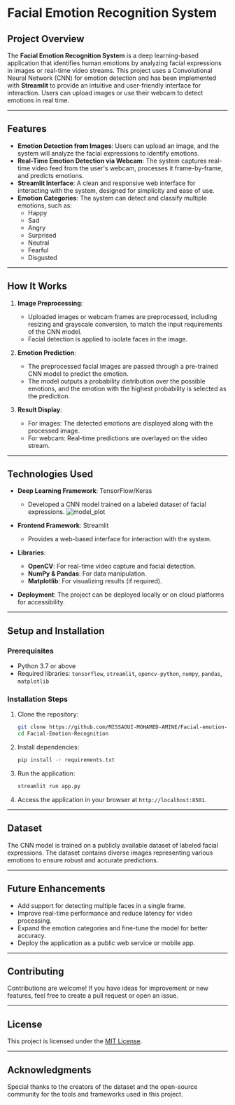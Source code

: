 # Facial Emotion Recognition System

## Project Overview

The **Facial Emotion Recognition System** is a deep learning-based application that identifies human emotions by analyzing facial expressions in images or real-time video streams. This project uses a Convolutional Neural Network (CNN) for emotion detection and has been implemented with **Streamlit** to provide an intuitive and user-friendly interface for interaction. Users can upload images or use their webcam to detect emotions in real time.

---

## Features

- **Emotion Detection from Images**: Users can upload an image, and the system will analyze the facial expressions to identify emotions.
- **Real-Time Emotion Detection via Webcam**: The system captures real-time video feed from the user's webcam, processes it frame-by-frame, and predicts emotions.
- **Streamlit Interface**: A clean and responsive web interface for interacting with the system, designed for simplicity and ease of use.
- **Emotion Categories**: The system can detect and classify multiple emotions, such as:
  - Happy
  - Sad
  - Angry
  - Surprised
  - Neutral
  - Fearful
  - Disgusted

---

## How It Works

1. **Image Preprocessing**: 
   - Uploaded images or webcam frames are preprocessed, including resizing and grayscale conversion, to match the input requirements of the CNN model.
   - Facial detection is applied to isolate faces in the image.

2. **Emotion Prediction**:
   - The preprocessed facial images are passed through a pre-trained CNN model to predict the emotion.
   - The model outputs a probability distribution over the possible emotions, and the emotion with the highest probability is selected as the prediction.

3. **Result Display**:
   - For images: The detected emotions are displayed along with the processed image.
   - For webcam: Real-time predictions are overlayed on the video stream.

---

## Technologies Used

- **Deep Learning Framework**: TensorFlow/Keras
  - Developed a CNN model trained on a labeled dataset of facial expressions.
    ![model_plot](https://github.com/user-attachments/assets/33eb4dd3-0349-4072-bef2-838cb490ff90)

- **Frontend Framework**: Streamlit
  - Provides a web-based interface for interaction with the system.
- **Libraries**:
  - **OpenCV**: For real-time video capture and facial detection.
  - **NumPy & Pandas**: For data manipulation.
  - **Matplotlib**: For visualizing results (if required).
- **Deployment**: The project can be deployed locally or on cloud platforms for accessibility.

---

## Setup and Installation

### Prerequisites
- Python 3.7 or above
- Required libraries: `tensorflow`, `streamlit`, `opencv-python`, `numpy`, `pandas`, `matplotlib`

### Installation Steps
1. Clone the repository:
   ```bash
   git clone https://github.com/MISSAOUI-MOHAMED-AMINE/Facial-emotion-Recognition.git
   cd Facial-Emotion-Recognition
   ```
2. Install dependencies:
   ```bash
   pip install -r requirements.txt
   ```
3. Run the application:
   ```bash
   streamlit run app.py
   ```

4. Access the application in your browser at `http://localhost:8501`.

---

## Dataset

The CNN model is trained on a publicly available dataset of labeled facial expressions. The dataset contains diverse images representing various emotions to ensure robust and accurate predictions.


---

## Future Enhancements

- Add support for detecting multiple faces in a single frame.
- Improve real-time performance and reduce latency for video processing.
- Expand the emotion categories and fine-tune the model for better accuracy.
- Deploy the application as a public web service or mobile app.

---

## Contributing

Contributions are welcome! If you have ideas for improvement or new features, feel free to create a pull request or open an issue.

---

## License

This project is licensed under the [MIT License](LICENSE).

---

## Acknowledgments

Special thanks to the creators of the dataset and the open-source community for the tools and frameworks used in this project.
